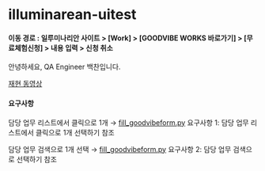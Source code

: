 # illuminarean-uitest

#### 이동 경로 : 일루미나리안 사이트 > [Work] > [GOODVIBE WORKS 바로가기] > [무료체험신청] > 내용 입력 > 신청 취소

안녕하세요, QA Engineer 백찬입니다.

[재현 동영상](https://drive.google.com/file/d/1DJ86G_f1L0DSJZoxZ9qNXxIWcKxS__q6/view?usp=sharing)

#### 요구사항

담당 업무 리스트에서 클릭으로 1개 → [fill_goodvibeform.py](https://github.com/chan-isback/illuminarean-uitest/blob/main/illuminarean/goodvibe/fill_goodvibeform.py) 요구사항 1: 담당 업무 리스트에서 클릭으로 1개 선택하기 참조

담당 업무 검색으로 1개 선택 → [fill_goodvibeform.py](https://github.com/chan-isback/illuminarean-uitest/blob/main/illuminarean/goodvibe/fill_goodvibeform.py) 요구사항 2: 담당 업무 검색으로 선택하기 참조
